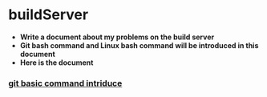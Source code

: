 # buildServer
* **Write a document about my problems on the build server**   
* **Git bash command and Linux bash command will be introduced in this document**   
* **Here is the document**   
### [git basic command intriduce](https://github.com/ajun568/git_basic_command)
